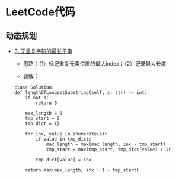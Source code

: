 # LeetCode代码

## 动态规划

+ [3. 无重复字符的最长子串](https://leetcode-cn.com/problems/longest-substring-without-repeating-characters/)

	+ 思路：（1）标记重复元素位置的最大index；（2）记录最大长度

	+ 题解：
	```
	class Solution:
    def lengthOfLongestSubstring(self, s: str) -> int:
        if not s:
            return 0

        max_length = 0
        tmp_start = 0
        tmp_dict = {}

        for inx, value in enumerate(s):
            if value in tmp_dict:
                max_length = max(max_length, inx - tmp_start)
                tmp_start = max(tmp_start, tmp_dict[value] + 1)

            tmp_dict[value] = inx

        return max(max_length, inx + 1 - tmp_start)
	```
